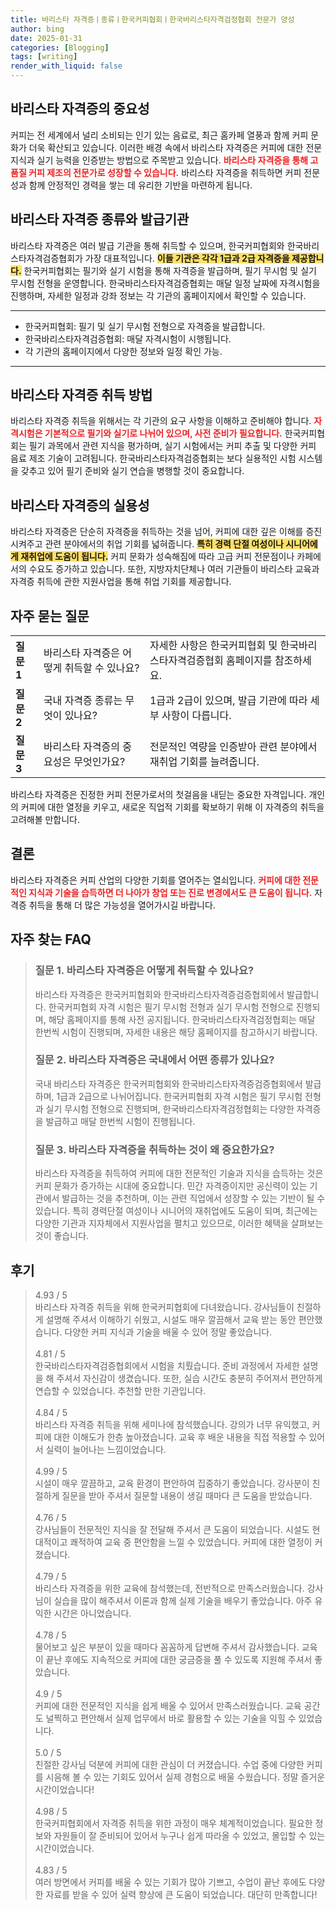 ```yaml
---
title: 바리스타 자격증ㅣ종류ㅣ한국커피협회ㅣ한국바리스타자격검정협회 전문가 양성
author: bing
date: 2025-01-31
categories: [Blogging]
tags: [writing]
render_with_liquid: false
---
```



<h2 id='바리스타 자격증의 중요성'>바리스타 자격증의 중요성</h2>

<p>커피는 전 세계에서 널리 소비되는 인기 있는 음료로, 최근 홈카페 열풍과 함께 커피 문화가 더욱 확산되고 있습니다. 이러한 배경 속에서 바리스타 자격증은 커피에 대한 전문 지식과 실기 능력을 인증받는 방법으로 주목받고 있습니다. <b><span style="color: #ee2323;">바리스타 자격증을 통해 고품질 커피 제조의 전문가로 성장할 수 있습니다.</span></b> 바리스타 자격증을 취득하면 커피 전문성과 함께 안정적인 경력을 쌓는 데 유리한 기반을 마련하게 됩니다. </p>

<h2 id='바리스타 자격증 종류와 발급기관'>바리스타 자격증 종류와 발급기관</h2>

<p>바리스타 자격증은 여러 발급 기관을 통해 취득할 수 있으며, 한국커피협회와 한국바리스타자격검증협회가 가장 대표적입니다. <b><span style="background-color: #ffe066;">이들 기관은 각각 1급과 2급 자격증을 제공합니다.</span></b> 한국커피협회는 필기와 실기 시험을 통해 자격증을 발급하며, 필기 무시험 및 실기 무시험 전형을 운영합니다. 한국바리스타자격검증협회는 매달 일정 날짜에 자격시험을 진행하며, 자세한 일정과 강좌 정보는 각 기관의 홈페이지에서 확인할 수 있습니다. </p>

<hr />

<ul>
    <li>한국커피협회: 필기 및 실기 무시험 전형으로 자격증을 발급합니다.</li>
    <li>한국바리스타자격검증협회: 매달 자격시험이 시행됩니다.</li>
    <li>각 기관의 홈페이지에서 다양한 정보와 일정 확인 가능.</li>
</ul>

<hr />

<h2 id='바리스타 자격증 취득 방법'>바리스타 자격증 취득 방법</h2>

<p>바리스타 자격증 취득을 위해서는 각 기관의 요구 사항을 이해하고 준비해야 합니다. <b><span style="color: #ee2323;">자격시험은 기본적으로 필기와 실기로 나뉘어 있으며, 사전 준비가 필요합니다.</span></b> 한국커피협회는 필기 과목에서 관련 지식을 평가하며, 실기 시험에서는 커피 추출 및 다양한 커피 음료 제조 기술이 고려됩니다. 한국바리스타자격검증협회는 보다 실용적인 시험 시스템을 갖추고 있어 필기 준비와 실기 연습을 병행할 것이 중요합니다. </p>

<h2 id='바리스타 자격증의 실용성'>바리스타 자격증의 실용성</h2>

<p>바리스타 자격증은 단순히 자격증을 취득하는 것을 넘어, 커피에 대한 깊은 이해를 증진시켜주고 관련 분야에서의 취업 기회를 넓혀줍니다. <b><span style="background-color: #ffe066;">특히 경력 단절 여성이나 시니어에게 재취업에 도움이 됩니다.</span></b> 커피 문화가 성숙해짐에 따라 고급 커피 전문점이나 카페에서의 수요도 증가하고 있습니다. 또한, 지방자치단체나 여러 기관들이 바리스타 교육과 자격증 취득에 관한 지원사업을 통해 취업 기회를 제공합니다. </p>

<h2 id='자주 묻는 질문'>자주 묻는 질문</h2>

<table>
    <tr>
        <td><b>질문 1</b></td>
        <td>바리스타 자격증은 어떻게 취득할 수 있나요?</td>
        <td>자세한 사항은 한국커피협회 및 한국바리스타자격검증협회 홈페이지를 참조하세요.</td>
    </tr>
    <tr>
        <td><b>질문 2</b></td>
        <td>국내 자격증 종류는 무엇이 있나요?</td>
        <td>1급과 2급이 있으며, 발급 기관에 따라 세부 사항이 다릅니다.</td>
    </tr>
    <tr>
        <td><b>질문 3</b></td>
        <td>바리스타 자격증의 중요성은 무엇인가요?</td>
        <td>전문적인 역량을 인증받아 관련 분야에서 재취업 기회를 늘려줍니다.</td>
    </tr>
</table>

<p>바리스타 자격증은 진정한 커피 전문가로서의 첫걸음을 내딛는 중요한 자격입니다. 개인의 커피에 대한 열정을 키우고, 새로운 직업적 기회를 확보하기 위해 이 자격증의 취득을 고려해볼 만합니다. </p>

<h2 id='결론'>결론</h2>

<p>바리스타 자격증은 커피 산업의 다양한 기회를 열어주는 열쇠입니다. <b><span style="color: #ee2323;">커피에 대한 전문적인 지식과 기술을 습득하면 더 나아가 창업 또는 진로 변경에서도 큰 도움이 됩니다.</span></b> 자격증 취득을 통해 더 많은 가능성을 열어가시길 바랍니다.</p>


<h2 id='자주_찾는_FAQ'>자주 찾는 FAQ</h2>
<div itemscope="" itemtype="https://schema.org/FAQPage"> 
<blockquote> 
<div itemscope="" itemprop="mainEntity" itemtype="https://schema.org/Question"> 
<h3 itemprop="name">질문 1. 바리스타 자격증은 어떻게 취득할 수 있나요?</h3> 
<div itemscope="" itemprop="acceptedAnswer" itemtype="https://schema.org/Answer"> 
<span itemprop="text"> 
<p>바리스타 자격증은 한국커피협회와 한국바리스타자격증검증협회에서 발급합니다. 한국커피협회 자격 시험은 필기 무시험 전형과 실기 무시험 전형으로 진행되며, 해당 홈페이지를 통해 사전 공지됩니다. 한국바리스타자격검정협회는 매달 한번씩 시험이 진행되며, 자세한 내용은 해당 홈페이지를 참고하시기 바랍니다.</p> 
</span> 
</div> 
</div> 

<div itemscope="" itemprop="mainEntity" itemtype="https://schema.org/Question"> 
<h3 itemprop="name">질문 2. 바리스타 자격증은 국내에서 어떤 종류가 있나요?</h3> 
<div itemscope="" itemprop="acceptedAnswer" itemtype="https://schema.org/Answer"> 
<span itemprop="text"> 
<p>국내 바리스타 자격증은 한국커피협회와 한국바리스타자격증검증협회에서 발급하며, 1급과 2급으로 나뉘어집니다. 한국커피협회 자격 시험은 필기 무시험 전형과 실기 무시험 전형으로 진행되며, 한국바리스타자격검정협회는 다양한 자격증을 발급하고 매달 한번씩 시험이 진행됩니다.</p> 
</span> 
</div> 
</div> 

<div itemscope="" itemprop="mainEntity" itemtype="https://schema.org/Question"> 
<h3 itemprop="name">질문 3. 바리스타 자격증을 취득하는 것이 왜 중요한가요?</h3> 
<div itemscope="" itemprop="acceptedAnswer" itemtype="https://schema.org/Answer"> 
<span itemprop="text"> 
<p>바리스타 자격증을 취득하여 커피에 대한 전문적인 기술과 지식을 습득하는 것은 커피 문화가 증가하는 시대에 중요합니다. 민간 자격증이지만 공신력이 있는 기관에서 발급하는 것을 추천하며, 이는 관련 직업에서 성장할 수 있는 기반이 될 수 있습니다. 특히 경력단절 여성이나 시니어의 재취업에도 도움이 되며, 최근에는 다양한 기관과 지자체에서 지원사업을 펼치고 있으므로, 이러한 혜택을 살펴보는 것이 좋습니다.</p> 
</span> 
</div> 
</div> 
</blockquote> 
</div>
<h2 id='후기'>후기</h2>
<div itemscope itemtype="https://schema.org/Product">
  <blockquote>
  <div itemprop="review" itemscope itemtype="https://schema.org/Review">
      <div itemprop="reviewRating" itemscope itemtype="https://schema.org/Rating"> <span itemprop="ratingValue">4.93</span> / <span itemprop="bestRating">5</span> </div>
      <span itemprop="reviewBody">바리스타 자격증 취득을 위해 한국커피협회에 다녀왔습니다. 강사님들이 친절하게 설명해 주셔서 이해하기 쉬웠고, 시설도 매우 깔끔해서 교육 받는 동안 편안했습니다. 다양한 커피 지식과 기술을 배울 수 있어 정말 좋았습니다.</span>
  </div>
  <br>
  <div itemprop="review" itemscope itemtype="https://schema.org/Review">
      <div itemprop="reviewRating" itemscope itemtype="https://schema.org/Rating"> <span itemprop="ratingValue">4.81</span> / <span itemprop="bestRating">5</span> </div>
      <span itemprop="reviewBody">한국바리스타자격검증협회에서 시험을 치뤘습니다. 준비 과정에서 자세한 설명을 해 주셔서 자신감이 생겼습니다. 또한, 실습 시간도 충분히 주어져서 편안하게 연습할 수 있었습니다. 추천할 만한 기관입니다.</span>
  </div>
  <br>
  <div itemprop="review" itemscope itemtype="https://schema.org/Review">
      <div itemprop="reviewRating" itemscope itemtype="https://schema.org/Rating"> <span itemprop="ratingValue">4.84</span> / <span itemprop="bestRating">5</span> </div>
      <span itemprop="reviewBody">바리스타 자격증 취득을 위해 세미나에 참석했습니다. 강의가 너무 유익했고, 커피에 대한 이해도가 한층 높아졌습니다. 교육 후 배운 내용을 직접 적용할 수 있어서 실력이 늘어나는 느낌이었습니다.</span>
  </div>
  <br>
  <div itemprop="review" itemscope itemtype="https://schema.org/Review">
      <div itemprop="reviewRating" itemscope itemtype="https://schema.org/Rating"> <span itemprop="ratingValue">4.99</span> / <span itemprop="bestRating">5</span> </div>
      <span itemprop="reviewBody">시설이 매우 깔끔하고, 교육 환경이 편안하여 집중하기 좋았습니다. 강사분이 친절하게 질문을 받아 주셔서 질문할 내용이 생길 때마다 큰 도움을 받았습니다. </span>
  </div>
  <br>
  <div itemprop="review" itemscope itemtype="https://schema.org/Review">
      <div itemprop="reviewRating" itemscope itemtype="https://schema.org/Rating"> <span itemprop="ratingValue">4.76</span> / <span itemprop="bestRating">5</span> </div>
      <span itemprop="reviewBody">강사님들이 전문적인 지식을 잘 전달해 주셔서 큰 도움이 되었습니다. 시설도 현대적이고 쾌적하여 교육 중 편안함을 느낄 수 있었습니다. 커피에 대한 열정이 커졌습니다.</span>
  </div>
  <br>
  <div itemprop="review" itemscope itemtype="https://schema.org/Review">
      <div itemprop="reviewRating" itemscope itemtype="https://schema.org/Rating"> <span itemprop="ratingValue">4.79</span> / <span itemprop="bestRating">5</span> </div>
      <span itemprop="reviewBody">바리스타 자격증을 위한 교육에 참석했는데, 전반적으로 만족스러웠습니다. 강사님이 실습을 많이 해주셔서 이론과 함께 실제 기술을 배우기 좋았습니다. 아주 유익한 시간은 아니었습니다.</span>
  </div>
  <br>
  <div itemprop="review" itemscope itemtype="https://schema.org/Review">
      <div itemprop="reviewRating" itemscope itemtype="https://schema.org/Rating"> <span itemprop="ratingValue">4.78</span> / <span itemprop="bestRating">5</span> </div>
      <span itemprop="reviewBody">물어보고 싶은 부분이 있을 때마다 꼼꼼하게 답변해 주셔서 감사했습니다. 교육이 끝난 후에도 지속적으로 커피에 대한 궁금증을 풀 수 있도록 지원해 주셔서 좋았습니다.</span>
  </div>
  <br>
  <div itemprop="review" itemscope itemtype="https://schema.org/Review">
      <div itemprop="reviewRating" itemscope itemtype="https://schema.org/Rating"> <span itemprop="ratingValue">4.9</span> / <span itemprop="bestRating">5</span> </div>
      <span itemprop="reviewBody">커피에 대한 전문적인 지식을 쉽게 배울 수 있어서 만족스러웠습니다. 교육 공간도 널찍하고 편안해서 실제 업무에서 바로 활용할 수 있는 기술을 익힐 수 있었습니다.</span>
  </div>
  <br>
  <div itemprop="review" itemscope itemtype="https://schema.org/Review">
      <div itemprop="reviewRating" itemscope itemtype="https://schema.org/Rating"> <span itemprop="ratingValue">5.0</span> / <span itemprop="bestRating">5</span> </div>
      <span itemprop="reviewBody">친절한 강사님 덕분에 커피에 대한 관심이 더 커졌습니다. 수업 중에 다양한 커피를 시음해 볼 수 있는 기회도 있어서 실제 경험으로 배울 수웠습니다. 정말 즐거운 시간이었습니다!</span>
  </div>
  <br>
  <div itemprop="review" itemscope itemtype="https://schema.org/Review">
      <div itemprop="reviewRating" itemscope itemtype="https://schema.org/Rating"> <span itemprop="ratingValue">4.98</span> / <span itemprop="bestRating">5</span> </div>
      <span itemprop="reviewBody">한국커피협회에서 자격증 취득을 위한 과정이 매우 체계적이었습니다. 필요한 정보와 자원들이 잘 준비되어 있어서 누구나 쉽게 따라올 수 있었고, 몰입할 수 있는 시간이었습니다.</span>
  </div>
  <br>
  <div itemprop="review" itemscope itemtype="https://schema.org/Review">
      <div itemprop="reviewRating" itemscope itemtype="https://schema.org/Rating"> <span itemprop="ratingValue">4.83</span> / <span itemprop="bestRating">5</span> </div>
      <span itemprop="reviewBody">여러 방면에서 커피를 배울 수 있는 기회가 많아 기쁘고, 수업이 끝난 후에도 다양한 자료를 받을 수 있어 실력 향상에 큰 도움이 되었습니다. 대단히 만족합니다!</span>
  </div>
  </blockquote>
</div>
